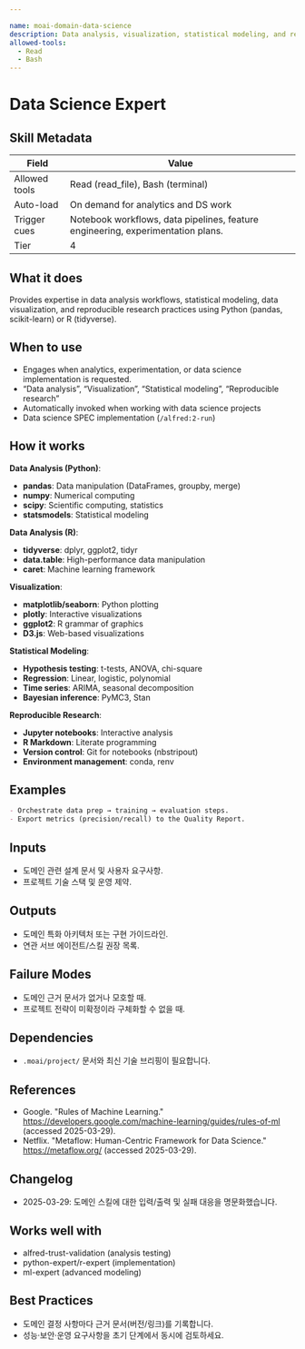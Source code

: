 ```yaml
---

name: moai-domain-data-science
description: Data analysis, visualization, statistical modeling, and reproducible research workflows. Use when working on data science workflows scenarios.
allowed-tools:
  - Read
  - Bash
---
```


# Data Science Expert

## Skill Metadata
| Field | Value |
| ----- | ----- |
| Allowed tools | Read (read_file), Bash (terminal) |
| Auto-load | On demand for analytics and DS work |
| Trigger cues | Notebook workflows, data pipelines, feature engineering, experimentation plans. |
| Tier | 4 |

## What it does

Provides expertise in data analysis workflows, statistical modeling, data visualization, and reproducible research practices using Python (pandas, scikit-learn) or R (tidyverse).

## When to use

- Engages when analytics, experimentation, or data science implementation is requested.
- “Data analysis”, “Visualization”, “Statistical modeling”, “Reproducible research”
- Automatically invoked when working with data science projects
- Data science SPEC implementation (`/alfred:2-run`)

## How it works

**Data Analysis (Python)**:
- **pandas**: Data manipulation (DataFrames, groupby, merge)
- **numpy**: Numerical computing
- **scipy**: Scientific computing, statistics
- **statsmodels**: Statistical modeling

**Data Analysis (R)**:
- **tidyverse**: dplyr, ggplot2, tidyr
- **data.table**: High-performance data manipulation
- **caret**: Machine learning framework

**Visualization**:
- **matplotlib/seaborn**: Python plotting
- **plotly**: Interactive visualizations
- **ggplot2**: R grammar of graphics
- **D3.js**: Web-based visualizations

**Statistical Modeling**:
- **Hypothesis testing**: t-tests, ANOVA, chi-square
- **Regression**: Linear, logistic, polynomial
- **Time series**: ARIMA, seasonal decomposition
- **Bayesian inference**: PyMC3, Stan

**Reproducible Research**:
- **Jupyter notebooks**: Interactive analysis
- **R Markdown**: Literate programming
- **Version control**: Git for notebooks (nbstripout)
- **Environment management**: conda, renv

## Examples
```markdown
- Orchestrate data prep → training → evaluation steps.
- Export metrics (precision/recall) to the Quality Report.
```

## Inputs
- 도메인 관련 설계 문서 및 사용자 요구사항.
- 프로젝트 기술 스택 및 운영 제약.

## Outputs
- 도메인 특화 아키텍처 또는 구현 가이드라인.
- 연관 서브 에이전트/스킬 권장 목록.

## Failure Modes
- 도메인 근거 문서가 없거나 모호할 때.
- 프로젝트 전략이 미확정이라 구체화할 수 없을 때.

## Dependencies
- `.moai/project/` 문서와 최신 기술 브리핑이 필요합니다.

## References
- Google. "Rules of Machine Learning." https://developers.google.com/machine-learning/guides/rules-of-ml (accessed 2025-03-29).
- Netflix. "Metaflow: Human-Centric Framework for Data Science." https://metaflow.org/ (accessed 2025-03-29).

## Changelog
- 2025-03-29: 도메인 스킬에 대한 입력/출력 및 실패 대응을 명문화했습니다.

## Works well with

- alfred-trust-validation (analysis testing)
- python-expert/r-expert (implementation)
- ml-expert (advanced modeling)

## Best Practices
- 도메인 결정 사항마다 근거 문서(버전/링크)를 기록합니다.
- 성능·보안·운영 요구사항을 초기 단계에서 동시에 검토하세요.
